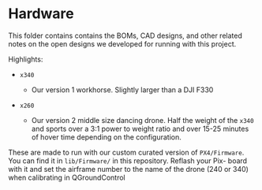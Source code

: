Hardware
========

This folder contains contains the BOMs, CAD designs, and other related notes on the open designs we developed for running with this project.

Highlights:

- `x340`
	- Our version 1 workhorse. Slightly larger than a DJI F330

- `x260`
	- Our version 2 middle size dancing drone. Half the weight of the `x340` and sports over a 3:1 power to weight ratio and over 15-25 minutes of hover time depending on the configuration.


These are made to run with our custom curated version of `PX4/Firmware`. You can find it in `lib/Firmware/` in this repository. Reflash your Pix- board with it and set the airframe number to the name of the drone (240 or 340) when calibrating in QGroundControl
